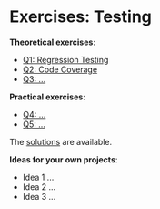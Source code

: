 # Exercises: Testing

**Theoretical exercises**:

- [Q1: Regression Testing](Q1.md)
- [Q2: Code Coverage](Q2.md)
- [Q3: ...](Q3.md)

**Practical exercises**:

- [Q4: ...](Q4.md)
- [Q5: ...](Q5.md)

The [solutions](solutions) are available.

**Ideas for your own projects**:

- Idea 1 ...
- Idea 2 ...
- Idea 3 ...
